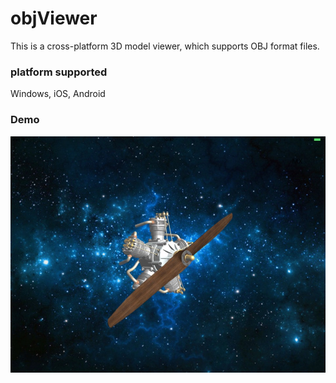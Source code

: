 # objViewer

This is a cross-platform 3D model viewer, which supports OBJ format files.

### platform supported
Windows, iOS, Android

### Demo 
![Engine](./images/engine_ios.png)



